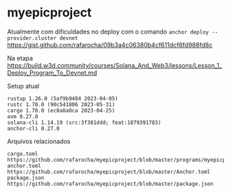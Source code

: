 # myepicproject

Atualmente com dificuldades no deploy com o comando `anchor deploy --provider.cluster devnet`
https://gist.github.com/rafarocha/09b3a4c06380b4cf611dcf6fd988fd8c

Na etapa 
https://build.w3d.community/courses/Solana_And_Web3/lessons/Lesson_1_Deploy_Program_To_Devnet.md

Setup atual
```
rustup 1.26.0 (5af9b9484 2023-04-05)
rustc 1.70.0 (90c541806 2023-05-31)
cargo 1.70.0 (ec8a8a0ca 2023-04-25)
avm 0.27.0
solana-cli 1.14.19 (src:3f381ddd; feat:1879391783)
anchor-cli 0.27.0
```

Arquivos relacionados 
```
cargo.toml https://github.com/rafarocha/myepicproject/blob/master/programs/myepicproject/Cargo.toml
anchor.toml https://github.com/rafarocha/myepicproject/blob/master/Anchor.toml
package.json https://github.com/rafarocha/myepicproject/blob/master/package.json
```
